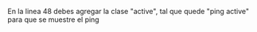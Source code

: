 En la linea 48 debes agregar la clase "active", tal que quede "ping active" para que se muestre el ping
